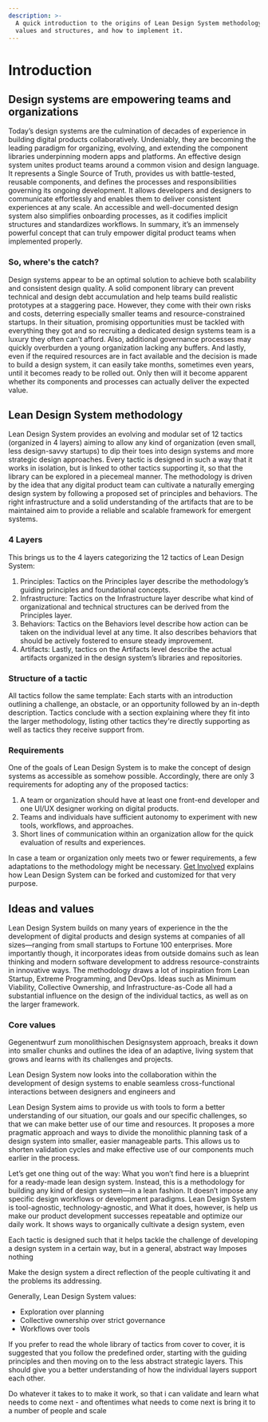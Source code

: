 ```yaml
---
description: >-
  A quick introduction to the origins of Lean Design System methodology, its
  values and structures, and how to implement it.
---
```


# Introduction

## Design systems are empowering teams and organizations

Today’s design systems are the culmination of decades of experience in building digital products collaboratively. Undeniably, they are becoming the leading paradigm for organizing, evolving, and extending the component libraries underpinning modern apps and platforms. An effective design system unites product teams around a common vision and design language. It represents a Single Source of Truth, provides us with battle-tested, reusable components, and defines the processes and responsibilities governing its ongoing development. It allows developers and designers to communicate effortlessly and enables them to deliver consistent experiences at any scale. An accessible and well-documented design system also simplifies onboarding processes, as it codifies implicit structures and standardizes workflows. In summary, it’s an immensely powerful concept that can truly empower digital product teams when implemented properly.

### So, where's the catch?

Design systems appear to be an optimal solution to achieve both scalability and consistent design quality. A solid component library can prevent technical and design debt accumulation and help teams build realistic prototypes at a staggering pace. However, they come with their own risks and costs, deterring especially smaller teams and resource-constrained startups. In their situation, promising opportunities must be tackled with everything they got and so recruiting a dedicated design systems team is a luxury they often can’t afford. Also, additional governance processes may quickly overburden a young organization lacking any buffers. And lastly, even if the required resources are in fact available and the decision is made to build a design system, it can easily take months, sometimes even years, until it becomes ready to be rolled out. Only then will it become apparent whether its components and processes can actually deliver the expected value.

## Lean Design System methodology

Lean Design System provides an evolving and modular set of 12 tactics \(organized in 4 layers\) aiming to allow any kind of organization \(even small, less design-savvy startups\) to dip their toes into design systems and more strategic design approaches. Every tactic is designed in such a way that it works in isolation, but is linked to other tactics supporting it, so that the library can be explored in a piecemeal manner. The methodology is driven by the idea that any digital product team can cultivate a naturally emerging design system by following a proposed set of principles and behaviors. The right infrastructure and a solid understanding of the artifacts that are to be maintained aim to provide a reliable and scalable framework for emergent systems. 

### 4 Layers

This brings us to the 4 layers categorizing the 12 tactics of Lean Design System:

1. Principles: Tactics on the Principles layer describe the methodology’s guiding principles and foundational concepts.
2. Infrastructure: Tactics on the Infrastructure layer describe what kind of organizational and technical structures can be derived from the Principles layer.
3. Behaviors: Tactics on the Behaviors level describe how action can be taken on the individual level at any time. It also describes behaviors that should be actively fostered to ensure steady improvement.
4. Artifacts: Lastly, tactics on the Artifacts level describe the actual artifacts organized in the design system’s libraries and repositories.

### Structure of a tactic

All tactics follow the same template: Each starts with an introduction outlining a challenge, an obstacle, or an opportunity followed by an in-depth description. Tactics conclude with a section explaining where they fit into the larger methodology, listing other tactics they're directly supporting as well as tactics they receive support from.

### Requirements

One of the goals of Lean Design System is to make the concept of design systems as accessible as somehow possible. Accordingly, there are only 3 requirements for adopting any of the proposed tactics:

1. A team or organization should have at least one front-end developer and one UI/UX designer working on digital products.
2. Teams and individuals have sufficient autonomy to experiment with new tools, workflows, and approaches.
3. Short lines of communication within an organization allow for the quick evaluation of results and experiences.

In case a team or organization only meets two or fewer requirements, a few adaptations to the methodology might be necessary. [Get Involved](contribute.md) explains how Lean Design System can be forked and customized for that very purpose.

## Ideas and values

Lean Design System builds on many years of experience in the the development of digital products and design systems at companies of all sizes—ranging from small startups to Fortune 100 enterprises. More importantly though, it incorporates ideas from outside domains such as lean thinking and modern software development to address resource-constraints in innovative ways. The methodology draws a lot of inspiration from Lean Startup, Extreme Programming, and DevOps. Ideas such as Minimum Viability, Collective Ownership, and Infrastructure-as-Code all had a substantial influence on the design of the individual tactics, as well as on the larger framework.

### Core values

Gegenentwurf zum monolithischen Designsystem approach, breaks it down into smaller chunks and outlines the idea of an adaptive, living system that grows and learns with its challenges and projects.

Lean Design System now looks into the collaboration within the development of design systems to enable seamless cross-functional interactions between designers and engineers and 

Lean Design System aims to provide us with tools to form a better understanding of our situation, our goals and our specific challenges, so that we can make better use of our time and resources. It proposes a more pragmatic approach and ways to divide the monolithic planning task of a design system into smaller, easier manageable parts. This allows us to shorten validation cycles and make effective use of our components much earlier in the process.

Let’s get one thing out of the way: What you won’t find here is a blueprint for a ready-made lean design system. Instead, this is a methodology for building any kind of design system—in a lean fashion. It doesn’t impose any specific design workflows or development paradigms. Lean Design System is tool-agnostic, technology-agnostic, and What it does, however, is help us make our product development successes repeatable and optimize our daily work. It shows ways to organically cultivate a design system, even 

Each tactic is designed such that it helps tackle the challenge of developing a design system in a certain way, but in a general, abstract way Imposes nothing

Make the design system a direct reflection of  the people cultivating it and the problems its addressing.

Generally, Lean Design System values:

* Exploration over planning
* Collective ownership over strict governance
* Workflows over tools



If you prefer to read the whole library of tactics from cover to cover, it is suggested that you follow the predefined order, starting with the guiding principles and then moving on to the less abstract strategic layers. This should give you a better understanding of how the individual layers support each other.

Do whatever it takes to to make it work, so that i can validate and learn what needs to come next - and oftentimes what needs to come next is bring it to a number of people and scale

